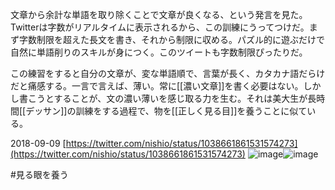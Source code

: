 
文章から余計な単語を取り除くことで文章が良くなる、という発言を見た。Twitterは字数がリアルタイムに表示されるから、この訓練にうってつけだ。まず字数制限を超えた長文を書き、それから制限に収める。パズル的に遊ぶだけで自然に単語削りのスキルが身につく。このツイートも字数制限ぴったりだ。

この練習をすると自分の文章が、変な単語順で、言葉が長く、カタカナ語だらけだと痛感する。一言で言えば、薄い。常に[[濃い文章]]を書く必要はない。しかし書こうとすることが、文の濃い薄いを感じ取る力を生む。それは美大生が長時間[[デッサン]]の訓練をする過程で、物を[[正しく見る目]]を養うことに似ている。

2018-09-09
[https://twitter.com/nishio/status/1038661861531574273](https://twitter.com/nishio/status/1038661861531574273)
![image](https://gyazo.com/d047f42985b48b602a07bb29c7bfb0d1/thumb/1000)![image](https://gyazo.com/4e949f7de59dd361aaca430ce158b0a5/thumb/1000)


#見る眼を養う
